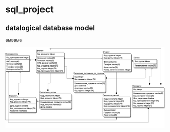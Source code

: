 # sql_project

## datalogical database model
аываыа

![datalogical_db_model](https://github.com/rollinsavage/sql_project/blob/master/datalogical_model.png)
